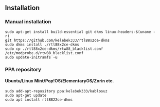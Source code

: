 ## Installation

### Manual installation
```
sudo apt-get install build-essential git dkms linux-headers-$(uname -r)
git https://github.com/kelebek333/rtl88x2ce-dkms
sudo dkms install ./rtl88x2ce-dkms
sudo cp ./rtl88x2ce-dkms/rtw88_blacklist.conf /etc/modprobe.d/rtw88_blacklist.conf
sudo update-initramfs -u
```

### PPA repository 
#### Ubuntu/Linux Mint/Pop!OS/ElementaryOS/Zorin etc.
```
sudo add-apt-repository ppa:kelebek333/kablosuz
sudo apt-get update
sudo apt install rtl8822ce-dkms
```
